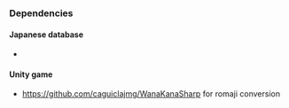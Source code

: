 

### Dependencies 


#### Japanese database

- 

#### Unity game

- https://github.com/caguiclajmg/WanaKanaSharp for romaji conversion
